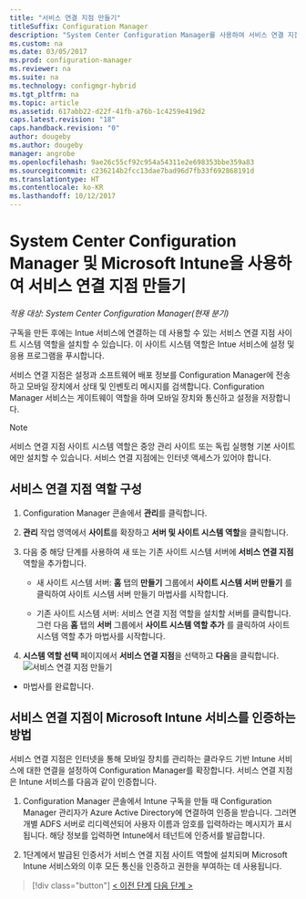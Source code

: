 ```yaml
---
title: "서비스 연결 지점 만들기"
titleSuffix: Configuration Manager
description: "System Center Configuration Manager를 사용하여 서비스 연결 지점 만들기"
ms.custom: na
ms.date: 03/05/2017
ms.prod: configuration-manager
ms.reviewer: na
ms.suite: na
ms.technology: configmgr-hybrid
ms.tgt_pltfrm: na
ms.topic: article
ms.assetid: 617abb22-d22f-41fb-a76b-1c4259e419d2
caps.latest.revision: "18"
caps.handback.revision: "0"
author: dougeby
ms.author: dougeby
manager: angrobe
ms.openlocfilehash: 9ae26c55cf92c954a54311e2e698353bbe359a83
ms.sourcegitcommit: c236214b2fcc13dae7bad96d7fb33f692868191d
ms.translationtype: HT
ms.contentlocale: ko-KR
ms.lasthandoff: 10/12/2017
---
```

# <a name="create-a-service-connection-point-with-system-center-configuration-manager-and-microsoft-intune"></a>System Center Configuration Manager 및 Microsoft Intune을 사용하여 서비스 연결 지점 만들기

*적용 대상: System Center Configuration Manager(현재 분기)*

구독을 만든 후에는 Intue 서비스에 연결하는 데 사용할 수 있는 서비스 연결 지점 사이트 시스템 역할을 설치할 수 있습니다. 이 사이트 시스템 역할은 Intue 서비스에 설정 및 응용 프로그램을 푸시합니다.

 서비스 연결 지점은 설정과 소프트웨어 배포 정보를 Configuration Manager에 전송하고 모바일 장치에서 상태 및 인벤토리 메시지를 검색합니다. Configuration Manager 서비스는 게이트웨이 역할을 하며 모바일 장치와 통신하고 설정을 저장합니다.

> [!NOTE]
>  서비스 연결 지점 사이트 시스템 역할은 중앙 관리 사이트 또는 독립 실행형 기본 사이트에만 설치할 수 있습니다. 서비스 연결 지점에는 인터넷 액세스가 있어야 합니다.


## <a name="configure-the-service-connection-point-role"></a>서비스 연결 지점 역할 구성

1.  Configuration Manager 콘솔에서 **관리**를 클릭합니다.

2.  **관리** 작업 영역에서 **사이트**를 확장하고 **서버 및 사이트 시스템 역할**을 클릭합니다.

3.  다음 중 해당 단계를 사용하여 새 또는 기존 사이트 시스템 서버에 **서비스 연결 지점** 역할을 추가합니다.

    -   새 사이트 시스템 서버: **홈** 탭의 **만들기** 그룹에서 **사이트 시스템 서버 만들기** 를 클릭하여 사이트 시스템 서버 만들기 마법사를 시작합니다.

    -   기존 사이트 시스템 서버: 서비스 연결 지점 역할을 설치할 서버를 클릭합니다. 그런 다음 **홈** 탭의 **서버** 그룹에서 **사이트 시스템 역할 추가** 를 클릭하여 사이트 시스템 역할 추가 마법사를 시작합니다.

4.  **시스템 역할 선택** 페이지에서 **서비스 연결 지점**을 선택하고 **다음**을 클릭합니다.
![서비스 연결 지점 만들기](../media/mdm-service-connection-point.png)

* 마법사를 완료합니다.

## <a name="how-does-the-service-connection-point-authenticate-with-the-microsoft-intune-service"></a>서비스 연결 지점이 Microsoft Intune 서비스를 인증하는 방법
 서비스 연결 지점은 인터넷을 통해 모바일 장치를 관리하는 클라우드 기반 Intune 서비스에 대한 연결을 설정하여 Configuration Manager를 확장합니다. 서비스 연결 지점은 Intune 서비스를 다음과 같이 인증합니다.

1.  Configuration Manager 콘솔에서 Intune 구독을 만들 때 Configuration Manager 관리자가 Azure Active Directory에 연결하여 인증을 받습니다. 그러면 개별 ADFS 서버로 리디렉션되어 사용자 이름과 암호를 입력하라는 메시지가 표시됩니다. 해당 정보를 입력하면 Intune에서 테넌트에 인증서를 발급합니다.

2.  1단계에서 발급된 인증서가 서비스 연결 지점 사이트 역할에 설치되며 Microsoft Intune 서비스와의 이후 모든 통신을 인증하고 권한을 부여하는 데 사용됩니다.

> [!div class="button"]
[< 이전 단계](terms-and-conditions.md)  [다음 단계 >](enable-platform-enrollment.md)
